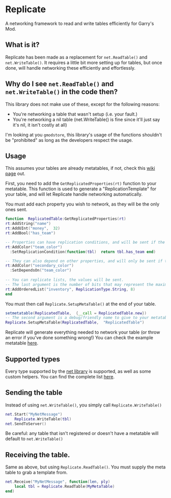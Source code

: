 # Replicate 
A networking framework to read and write tables efficiently for Garry's Mod.

## What is it?
Replicate has been made as a replacement for `net.ReadTable()` and `net.WriteTable()`.
It requires a little bit more setting up for tables, but once done, will handle networking these efficiently and effortlessly.

## Why do I see `net.ReadTable()` and `net.WriteTable()` in the code then?

This library does not make use of these, except for the following reasons:

- You're networking a table that wasn't setup (i.e. your fault.)
- You're networking a nil table (net.WriteTable() is fine since it'll just say it's nil, it isn't costly at all)

I'm looking at you `gmodstore`, this library's usage of the functions shouldn't be "prohibited" as long as the developers respect the usage.

## Usage
This assumes your tables are already metatables, if not, check this [wiki page](https://wiki.facepunch.com/gmod/Object_Oriented_Lua#method2metatables) out.

First, you need to add the `GetReplicatedProperties(rt)` function to your metatable.
This function is used to generate a "ReplicationTemplate" for your table, and will let Replicate handle networking automatically.

You must add each property you wish to network, as they will be the only ones sent.
```lua
function  ReplicatedTable:GetReplicatedProperties(rt)
rt:AddString("name")
rt:AddUInt("money",  32)
rt:AddBool("has_team")

-- Properties can have replication conditions, and will be sent if the condition returns true.
rt:AddColor("team_color")
  :SetReplicationCondition(function(tbl)  return tbl.has_team end)

-- They can also depend on other properties, and will only be sent if the dependency was replicated.
rt:AddColor("secondary_color")
  :SetDependsOn("team_color")
  
-- You can replicate lists, the values will be sent.
-- The last argument is the number of bits that may represent the maximum amount of elements in the list.
rt:AddOrderedList("inventory", ReplicationType.String, 8)
end
```
You must then call `Replicate.SetupMetaTable()` at the end of your table.
```lua
setmetatable(ReplicatedTable,  {__call = ReplicatedTable.new})
-- The second argument is a debug/friendly name to give to your metatable.
Replicate.SetupMetaTable(ReplicatedTable,  "ReplicatedTable")
```

Replicate will generate everything needed to network your table (or throw an error if you've done something wrong!)
You can check the example metatable [here](https://github.com/Erlite/Replicate/blob/master/lua/replicate/example.lua).

## Supported types
Every type supported by the [net library](https://wiki.facepunch.com/gmod/net) is supported, as well as some custom helpers. You can find the complete list [here](https://github.com/Erlite/Replicate/blob/master/lua/replicate/rep_property.lua).

## Sending the table
Instead of using `net.WriteTable()`, you simply call `Replicate.WriteTable()`
```lua
net.Start("MyNetMessage")
	Replicate.WriteTable(tbl)
net.SendToServer()
```
Be careful: any table that isn't registered or doesn't have a metatable will default to `net.WriteTable()`

## Receiving the table.

Same as above, but using `Replicate.ReadTable()`. You must supply the meta table to grab a template from.
```lua
net.Receive("MyNetMessage", function(len, ply)
	local tbl = Replicate.ReadTable(MyMetaTable)
end)
```
